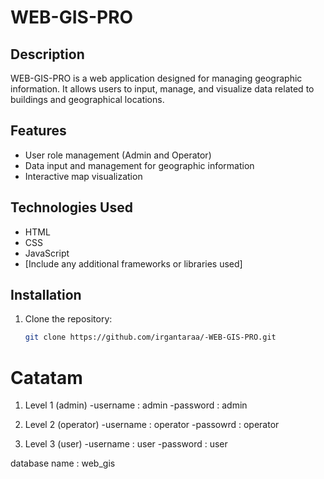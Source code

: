 # WEB-GIS-PRO

## Description
WEB-GIS-PRO is a web application designed for managing geographic information. It allows users to input, manage, and visualize data related to buildings and geographical locations.

## Features
- User role management (Admin and Operator)
- Data input and management for geographic information
- Interactive map visualization

## Technologies Used
- HTML
- CSS
- JavaScript
- [Include any additional frameworks or libraries used]

## Installation
1. Clone the repository:
   ```bash
   git clone https://github.com/irgantaraa/-WEB-GIS-PRO.git

# Catatam
1. Level 1 (admin)
-username : admin
-password : admin

2. Level 2 (operator)
-username : operator
-passowrd : operator

3. Level 3 (user)
-username : user
-password : user

database name : web_gis
